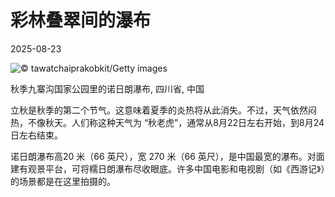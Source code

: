 # 彩林叠翠间的瀑布

2025-08-23

![](https://cn.bing.com/th?id=OHR.ChushuY25_ZH-CN0495086720_UHD.jpg "© tawatchaiprakobkit/Getty images")

秋季九寨沟国家公园里的诺日朗瀑布, 四川省, 中国

立秋是秋季的第二个节气。这意味着夏季的炎热将从此消失。不过，天气依然闷热，不像秋天。人们称这种天气为 “秋老虎”，通常从8月22日左右开始，到8月24日左右结束。

诺日朗瀑布高20 米（66 英尺），宽 270 米（66 英尺），是中国最宽的瀑布。对面建有观景平台，可将糯日朗瀑布尽收眼底。许多中国电影和电视剧（如《西游记》）的场景都是在这里拍摄的。

